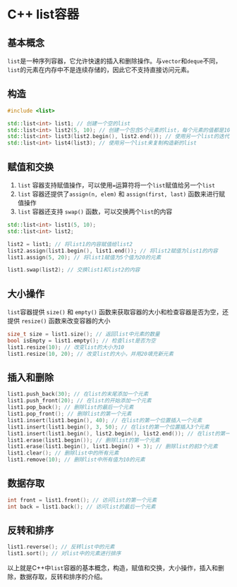 # C++ list容器

## 基本概念

`list`是一种序列容器，它允许快速的插入和删除操作。与`vector`和`deque`不同，`list`的元素在内存中不是连续存储的，因此它不支持直接访问元素。

## 构造

```cpp
#include <list>

std::list<int> list1; // 创建一个空的list
std::list<int> list2(5, 10); // 创建一个包含5个元素的list，每个元素的值都是10
std::list<int> list3(list2.begin(), list2.end()); // 使用另一个list的迭代器来构造新的list
std::list<int> list4(list3); // 使用另一个list来复制构造新的list
```

## 赋值和交换

1. `list` 容器支持赋值操作，可以使用`=`运算符将一个`list`赋值给另一个`list`
2. `list` 容器还提供了`assign(n, elem)` 和 `assign(first, last)` 函数来进行赋值操作
3. `list` 容器还支持 `swap()` 函数，可以交换两个`list`的内容

```cpp
std::list<int> list1(5, 10);
std::list<int> list2;

list2 = list1; // 将list1的内容赋值给list2
list2.assign(list1.begin(), list1.end()); // 将list2赋值为list1的内容
list1.assign(5, 20); // 将list1赋值为5个值为20的元素

list1.swap(list2); // 交换list1和list2的内容
```

## 大小操作

`list`容器提供 `size()` 和 `empty()` 函数来获取容器的大小和检查容器是否为空，还提供 `resize()` 函数来改变容器的大小

```cpp
size_t size = list1.size(); // 返回list中元素的数量
bool isEmpty = list1.empty(); // 检查list是否为空
list1.resize(10); // 改变list的大小为10
list1.resize(10, 20); // 改变list的大小，并用20填充新元素
```

## 插入和删除

```cpp
list1.push_back(30); // 在list的末尾添加一个元素
list1.push_front(20); // 在list的开始添加一个元素
list1.pop_back(); // 删除list的最后一个元素
list1.pop_front(); // 删除list的第一个元素
list1.insert(list1.begin(), 40); // 在list的第一个位置插入一个元素
list1.insert(list1.begin(), 3, 50); // 在list的第一个位置插入3个元素
list1.insert(list1.begin(), list2.begin(), list2.end()); // 在list的第一个位置插入另一个list的元素
list1.erase(list1.begin()); // 删除list的第一个元素
list1.erase(list1.begin(), list1.begin() + 3); // 删除list的前3个元素
list1.clear(); // 删除list中的所有元素
list1.remove(10); // 删除list中所有值为10的元素
```

## 数据存取

```cpp
int front = list1.front(); // 访问list的第一个元素
int back = list1.back(); // 访问list的最后一个元素
```

## 反转和排序

```cpp
list1.reverse(); // 反转list中的元素
list1.sort(); // 对list中的元素进行排序
```

以上就是C++中`list`容器的基本概念，构造，赋值和交换，大小操作，插入和删除，数据存取，反转和排序的介绍。